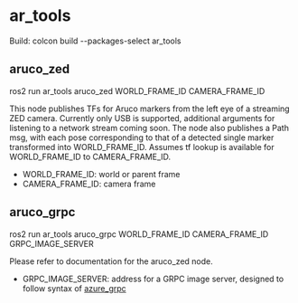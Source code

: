 # ar_tools

Build: colcon build --packages-select ar_tools

## aruco\_zed
ros2 run ar\_tools aruco\_zed WORLD\_FRAME\_ID CAMERA\_FRAME\_ID

This node publishes TFs for Aruco markers from the left eye of a streaming ZED camera. Currently only USB is supported, additional arguments for listening to a network stream coming soon. The node also publishes a Path msg, with each pose corresponding to that of a detected single marker transformed into WORLD\_FRAME\_ID. Assumes tf lookup is available for WORLD\_FRAME\_ID to CAMERA\_FRAME\_ID.

- WORLD\_FRAME\_ID: world or parent frame
- CAMERA\_FRAME\_ID: camera frame

## aruco\_grpc
ros2 run ar\_tools aruco\_grpc WORLD\_FRAME\_ID CAMERA\_FRAME\_ID GRPC\_IMAGE\_SERVER

Please refer to documentation for the aruco\_zed node.

- GRPC\_IMAGE\_SERVER: address for a GRPC image server, designed to follow syntax of [azure_grpc](https://github.com/Halodi/azure_grpc)
